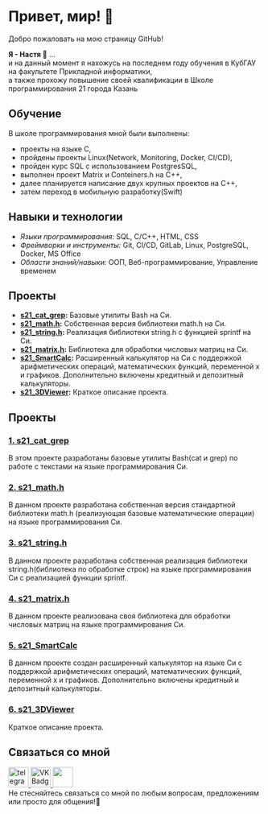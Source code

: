 # Привет, мир! 🐣

Добро пожаловать на мою страницу GitHub!

**Я - Настя 👼** ... \
и на данный момент я нахожусь на последнем году обучения в КубГАУ на факультете Прикладной информатики, \
а также прохожу повышение своей квалификации в Школе программирования 21 города Казань

## Обучение

В школе программирования мной были выполнены:
- проекты на языке C, 
- пройдены проекты Linux(Network, Monitoring, Docker, CI/CD), 
- пройден курс SQL с использованием PostgresSQL,
- выполнен проект Matrix и Conteiners.h на C++, 
- далее планируется написание двух крупных проектов на C++, 
- затем переход в мобильную разработку(Swift)

## Навыки и технологии

- *Языки программирования:* SQL, C/C++, HTML, CSS
- *Фреймворки и инструменты:* Git, CI/CD, GitLab, Linux, PostgreSQL, Docker, MS Office
- *Области знаний/навыки:* ООП, Веб-программирование, Управление временем
  
## Проекты

- **[s21_cat_grep](https://github.com/AnastasiaKorotaeva/s21_cat_grep):** Базовые утилиты Bash на Си.
- **[s21_math.h](https://github.com/AnastasiaKorotaeva/s21_math):** Собственная версия библиотеки math.h на Си.
- **[s21_string.h](https://github.com/AnastasiaKorotaeva/s21_string):** Реализация библиотеки string.h с функцией sprintf на Си.
- **[s21_matrix.h](https://github.com/AnastasiaKorotaeva/s21_matrix):** Библиотека для обработки числовых матриц на Си.
- **[s21_SmartCalc](https://github.com/AnastasiaKorotaeva/SmartCalc):** Расширенный калькулятор на Си с поддержкой арифметических операций, математических функций, переменной x и графиков. Дополнительно включены кредитный и депозитный калькуляторы.
- **[s21_3DViewer](https://github.com/AnastasiaKorotaeva/):** Краткое описание проекта.

## Проекты

### [1. s21_cat_grep](https://github.com/AnastasiaKorotaeva/s21_cat_grep)

В этом проекте разработаны базовые утилиты Bash(cat и grep) по работе с текстами на языке программирования Си.

### [2. s21_math.h](https://github.com/AnastasiaKorotaeva/s21_math)

В данном проекте разработана собственная версия стандартной библиотеки math.h (реализующая базовые математические операции) на языке программирования Си. 

### [3. s21_string.h](https://github.com/AnastasiaKorotaeva/s21_string)

В данном проекте разработана собственная реализация библиотеки string.h(библиотека по обработке строк) на языке программирования Си с реализацией функции sprintf.

### [4. s21_matrix.h](https://github.com/AnastasiaKorotaeva/s21_matrix)

В данном проекте реализована своя библиотека для обработки числовых матриц на языке программирования Си.

### [5. s21_SmartCalc](https://github.com/AnastasiaKorotaeva/SmartCalc)

В данном проекте создан расширенный калькулятор на языке Си с поддержкой арифметических операций, математических функций, переменной x и графиков. Дополнительно включены кредитный и депозитный калькуляторы.

### [6. s21_3DViewer](https://github.com/AnastasiaKorotaeva/)

Краткое описание проекта.

## Связаться со мной

 <div id="badges">
    <a href="https://t.me/anastasiiaoaoa" target="_blank">
      <img src="https://cdn-icons-png.flaticon.com/512/2111/2111646.png" width="40" height="40" alt="telegram group" />
    </a>
    <a href="https://vk.com/korotaevaan" target="_blank">
      <img src="https://cdn-icons-png.flaticon.com/512/145/145813.png" width="40" height="40" alt="VK Badge"/>
    </a>
   <a href="mailto:korotaeva11a@mail.ru" target="_blank">
      <img src="https://github.com/AnastasiaKorotaeva/AnastasiaKorotaeva/assets/80717501/3a6a1eae-133d-44a6-aa18-3035da875376" width="40" height="40" />
    </a>
  </div>     
Не стесняйтесь связаться со мной по любым вопросам, предложениям или просто для общения!🤝
